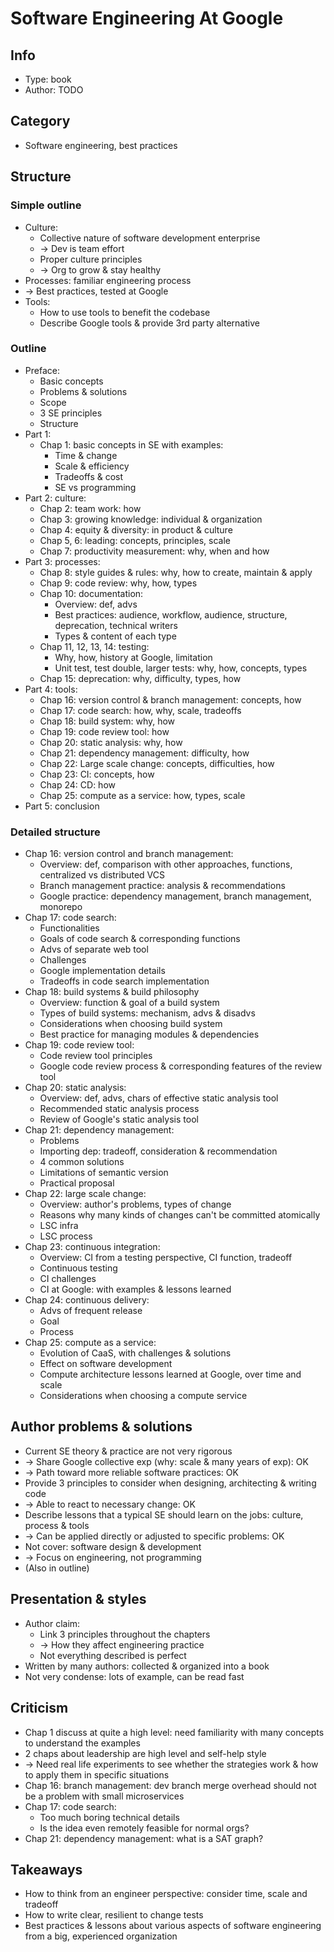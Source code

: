 # Software Engineering At Google

## Info
- Type: book
- Author: TODO

## Category
- Software engineering, best practices

## Structure
### Simple outline
- Culture:
  - Collective nature of software development enterprise
  - -> Dev is team effort
  - Proper culture principles
  - -> Org to grow & stay healthy
- Processes: familiar engineering process
- -> Best practices, tested at Google
- Tools:
  - How to use tools to benefit the codebase
  - Describe Google tools & provide 3rd party alternative
### Outline
- Preface:
  - Basic concepts
  - Problems & solutions
  - Scope
  - 3 SE principles
  - Structure
- Part 1:
  - Chap 1: basic concepts in SE with examples:
    - Time & change
    - Scale & efficiency
    - Tradeoffs & cost
    - SE vs programming
- Part 2: culture:
  - Chap 2: team work: how
  - Chap 3: growing knowledge: individual & organization
  - Chap 4: equity & diversity: in product & culture
  - Chap 5, 6: leading: concepts, principles, scale
  - Chap 7: productivity measurement: why, when and how
- Part 3: processes:
  - Chap 8: style guides & rules: why, how to create, maintain & apply
  - Chap 9: code review: why, how, types
  - Chap 10: documentation:
    - Overview: def, advs
    - Best practices: audience, workflow, audience, structure, deprecation, technical writers
    - Types & content of each type
  - Chap 11, 12, 13, 14: testing:
    - Why, how, history at Google, limitation
    - Unit test, test double, larger tests: why, how, concepts, types
  - Chap 15: deprecation: why, difficulty, types, how
- Part 4: tools:
  - Chap 16: version control & branch management: concepts, how
  - Chap 17: code search: how, why, scale, tradeoffs
  - Chap 18: build system: why, how
  - Chap 19: code review tool: how
  - Chap 20: static analysis: why, how
  - Chap 21: dependency management: difficulty, how
  - Chap 22: Large scale change: concepts, difficulties, how
  - Chap 23: CI: concepts, how
  - Chap 24: CD: how
  - Chap 25: compute as a service: how, types, scale
- Part 5: conclusion

### Detailed structure
- Chap 16: version control and branch management:
  - Overview: def, comparison with other approaches, functions, centralized vs distributed VCS
  - Branch management practice: analysis & recommendations
  - Google practice: dependency management, branch management, monorepo
- Chap 17: code search:
  - Functionalities
  - Goals of code search & corresponding functions
  - Advs of separate web tool
  - Challenges
  - Google implementation details
  - Tradeoffs in code search implementation
- Chap 18: build systems & build philosophy
  - Overview: function & goal of a build system
  - Types of build systems: mechanism, advs & disadvs
  - Considerations when choosing build system
  - Best practice for managing modules & dependencies
- Chap 19: code review tool:
  - Code review tool principles
  - Google code review process & corresponding features of the review tool
- Chap 20: static analysis:
  - Overview: def, advs, chars of effective static analysis tool
  - Recommended static analysis process
  - Review of Google's static analysis tool
- Chap 21: dependency management:
  - Problems
  - Importing dep: tradeoff, consideration & recommendation
  - 4 common solutions
  - Limitations of semantic version
  - Practical proposal
- Chap 22: large scale change:
  - Overview: author's problems, types of change
  - Reasons why many kinds of changes can't be committed atomically
  - LSC infra
  - LSC process
- Chap 23: continuous integration:
  - Overview: CI from a testing perspective, CI function, tradeoff
  - Continuous testing
  - CI challenges
  - CI at Google: with examples & lessons learned
- Chap 24: continuous delivery:
  - Advs of frequent release
  - Goal
  - Process
- Chap 25: compute as a service:
  - Evolution of CaaS, with challenges & solutions
  - Effect on software development
  - Compute architecture lessons learned at Google, over time and scale
  - Considerations when choosing a compute service

## Author problems & solutions
- Current SE theory & practice are not very rigorous
- -> Share Google collective exp (why: scale & many years of exp): OK
- -> Path toward more reliable software practices: OK
- Provide 3 principles to consider when designing, architecting & writing code
- -> Able to react to necessary change: OK
- Describe lessons that a typical SE should learn on the jobs: culture, process & tools
- -> Can be applied directly or adjusted to specific problems: OK
- Not cover: software design & development
- -> Focus on engineering, not programming
- (Also in outline)

## Presentation & styles
- Author claim:
  - Link 3 principles throughout the chapters
  - -> How they affect engineering practice
  - Not everything described is perfect
- Written by many authors: collected & organized into a book
- Not very condense: lots of example, can be read fast

## Criticism
- Chap 1 discuss at quite a high level: need familiarity with many concepts to understand the examples
- 2 chaps about leadership are high level and self-help style
- -> Need real life experiments to see whether the strategies work & how to apply them in specific situations
- Chap 16: branch management: dev branch merge overhead should not be a problem with small microservices
- Chap 17: code search:
  - Too much boring technical details
  - Is the idea even remotely feasible for normal orgs?
- Chap 21: dependency management: what is a SAT graph?

## Takeaways
- How to think from an engineer perspective: consider time, scale and tradeoff
- How to write clear, resilient to change tests
- Best practices & lessons about various aspects of software engineering from a big, experienced organization
